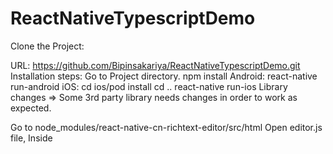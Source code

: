 # ReactNativeTypescriptDemo
Clone the Project:

URL: https://github.com/Bipinsakariya/ReactNativeTypescriptDemo.git
Installation steps:
Go to Project directory.
npm install
Android:
react-native run-android
iOS:
cd ios/pod install
cd ..
react-native run-ios
Library changes
=> Some 3rd party library needs changes in order to work as expected.

Go to node_modules/react-native-cn-richtext-editor/src/html
Open editor.js file, Inside <style> tag, on line 14 there is a body{...} block.

Replace the content of 'body' block with the below content.
//Paste this
display: flex;
flex-grow: 1;
flex-direction: column;
margin: 0;
font-family: 'Barlow', sans-serif;
font-size: 15px;
color:'#434649';
font-size: 15px;
line-height: 22px;
letter-spacing: -0.165px;
//

Below body{... } block, add the new 'img' block as given below
//Paste this 'img' below the 'body' block
img{
width: 100%;
height:290px;
margin: 8px 0px 8px 0px;
}
//

Prerequisites:
Node > 7 and npm (Recommended: Use npm)
Watchman brew install watchman
React Native CLI npm install -g react-native-cli
XCode > 11
JDK > 8
Android Studio and Android SDK
Folder structure:
This template follows a very simple project structure:

src: This folder is the main container of all the code inside your application.

redux: This folder contains all redux files[actions,reducers].

actions: This folder contains all actions that can be dispatched to redux.
reducers: This folder should have all your reducers.
components: Folder that contains all your application components.

constants: Folder that contains all your application constants like API’s , user fields.

Navigation: Folder that contains AuthNavigator and TabNavigator.

Screen: Each screen components should be stored inside screen's own folder.

Styles: Folder that contains globalStyle .

Utils: Folder that contains basic value names like colors, fonts, screenNames file.
